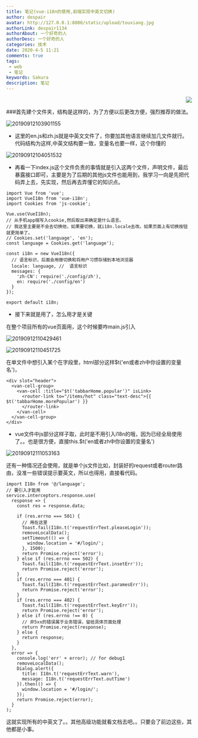 ```yaml
---
title: 笔记(vue-i18n的使用,前端实现中英文切换)
author: despair
avatar: http://127.0.0.1:8000/static/upload/touxiang.jpg
authorLink: despair1134
authorAbout: 一个好奇的人
authorDesc: 一个好奇的人
categories: 技术
date: 2020-4-5 11:21
comments: true
tags: 
 - web
 - 笔记
keywords: Sakura
description: 笔记
---
```



<div align="right"><img src='http://q9hs8ny3b.bkt.clouddn.com/%5B0_%5DVOPJAZOOS%60%249IT%40D%2812.gif' type='img/gif'></div>


###首先建个文件夹，结构是这样的，为了方便以后更改方便，强烈推荐的做法。

![20190912103901155](/hexo-personage/images/20190912103901155.png)


 - 这里的en.js和zh.js就是中英文文件了，你要加其他语言继续加几文件就行。代码结构为这样,中英文结构要一致，变量名也要一样，这个你懂的

![20190912104051532](/hexo-personage/images/20190912104051532.png)


 - 再看一下index.js这个文件负责的事情就是引入这两个文件，声明文件，最后暴露接口即可，主要是为了后期的其他js文件也能用到，我学习一向是先把代码弄上去，先实现，然后再去弄懂它的知识点。
```
import Vue from 'vue';
import VueI18n from 'vue-i18n';
import Cookies from 'js-cookie';

Vue.use(VueI18n);
// 从手机app端写入cookie,然后取出来确定是什么语言。
// 我这里主要是不会去切换他，如果要切换，就i18n.locale去改。如果页面上有切换按钮就更简单了。
// Cookies.set('language', 'en');
const language = Cookies.get('language');
 
const i18n = new VueI18n({
  // 语言标识，后面会用做切换和将用户习惯存储到本地浏览器
  locale: language, //  语言标识
  messages: {
    'zh-CN': require('./config/zh'),
    en: require('./config/en')
  }
});
 
export default i18n;
```

 - 接下来就是用了，怎么用才是关键

在整个项目所有的vue页面用，这个时候要咋main.js引入

![20190912110429461](/hexo-personage/images/20190912110429461.png)

![20190912110451725](/hexo-personage/images/20190912110451725.png)



在单文件中想引入某个在字段里，html部分这样$t('en或者zh中你设置的变量名')，
```
<div slot="header">
  <van-cell-group>
    <van-cell :title="$t('tabbarHome.popular')" isLink>
      <router-link to="/items/hot" class="text-desc">{{ $t('tabbarHome.morePopular') }}
      </router-link>
    </van-cell>
  </van-cell-group>
</div>
```
 - vue文件中js部分这样子取，此时是不用引入i18n的哦，因为已经全局使用了。。也是很方便，直接this.$t('en或者zh中你设置的变量名')

![20190912111053163](/hexo-personage/images/20190912111053163.png)


还有一种情况还会使用，就是单个js文件比如，封装好的request或者router路由，没准一些错误提示要英文，所以也得用，直接看代码。
```
import I18n from '@/language';
// 要引入才能用
service.interceptors.response.use(
  response => {
    const res = response.data;
 
    if (res.errno === 501) {
      // 用在这里
      Toast.fail(I18n.t('requestErrText.pleaseLogin'));
      removeLocalData();
      setTimeout(() => {
        window.location = '#/login/';
      }, 1500);
      return Promise.reject('error');
    } else if (res.errno === 502) {
      Toast.fail(I18n.t('requestErrText.insetErr'));
      return Promise.reject('error');
    }
    if (res.errno === 401) {
      Toast.fail(I18n.t('requestErrText.paramesErr'));
      return Promise.reject('error');
    }
    if (res.errno === 402) {
      Toast.fail(I18n.t('requestErrText.keyErr'));
      return Promise.reject('error');
    } else if (res.errno !== 0) {
      // 非5xx的错误属于业务错误，留给具体页面处理
      return Promise.reject(response);
    } else {
      return response;
    }
  },
  error => {
    console.log('err' + error); // for debug1
    removeLocalData();
    Dialog.alert({
      title: I18n.t('requestErrText.warn'),
      message: I18n.t('requestErrText.outTime')
    }).then(() => {
      window.location = '#/login/';
    });
    return Promise.reject(error);
  }
);
```
这就实现所有的中英文了。。其他高级功能就看文档去吧。。只要会了前边这些，其他都是小事。


